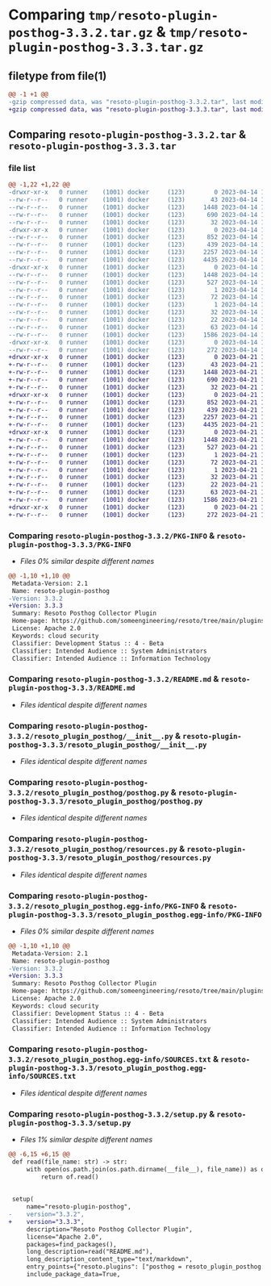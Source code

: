 # Comparing `tmp/resoto-plugin-posthog-3.3.2.tar.gz` & `tmp/resoto-plugin-posthog-3.3.3.tar.gz`

## filetype from file(1)

```diff
@@ -1 +1 @@
-gzip compressed data, was "resoto-plugin-posthog-3.3.2.tar", last modified: Fri Apr 14 16:13:54 2023, max compression
+gzip compressed data, was "resoto-plugin-posthog-3.3.3.tar", last modified: Fri Apr 21 14:36:30 2023, max compression
```

## Comparing `resoto-plugin-posthog-3.3.2.tar` & `resoto-plugin-posthog-3.3.3.tar`

### file list

```diff
@@ -1,22 +1,22 @@
-drwxr-xr-x   0 runner    (1001) docker     (123)        0 2023-04-14 16:13:54.026393 resoto-plugin-posthog-3.3.2/
--rw-r--r--   0 runner    (1001) docker     (123)       43 2023-04-14 16:12:14.000000 resoto-plugin-posthog-3.3.2/MANIFEST.in
--rw-r--r--   0 runner    (1001) docker     (123)     1448 2023-04-14 16:13:54.026393 resoto-plugin-posthog-3.3.2/PKG-INFO
--rw-r--r--   0 runner    (1001) docker     (123)      690 2023-04-14 16:12:14.000000 resoto-plugin-posthog-3.3.2/README.md
--rw-r--r--   0 runner    (1001) docker     (123)       32 2023-04-14 16:12:14.000000 resoto-plugin-posthog-3.3.2/requirements.txt
-drwxr-xr-x   0 runner    (1001) docker     (123)        0 2023-04-14 16:13:54.026393 resoto-plugin-posthog-3.3.2/resoto_plugin_posthog/
--rw-r--r--   0 runner    (1001) docker     (123)      852 2023-04-14 16:12:14.000000 resoto-plugin-posthog-3.3.2/resoto_plugin_posthog/__init__.py
--rw-r--r--   0 runner    (1001) docker     (123)      439 2023-04-14 16:12:14.000000 resoto-plugin-posthog-3.3.2/resoto_plugin_posthog/config.py
--rw-r--r--   0 runner    (1001) docker     (123)     2257 2023-04-14 16:12:14.000000 resoto-plugin-posthog-3.3.2/resoto_plugin_posthog/posthog.py
--rw-r--r--   0 runner    (1001) docker     (123)     4435 2023-04-14 16:12:14.000000 resoto-plugin-posthog-3.3.2/resoto_plugin_posthog/resources.py
-drwxr-xr-x   0 runner    (1001) docker     (123)        0 2023-04-14 16:13:54.026393 resoto-plugin-posthog-3.3.2/resoto_plugin_posthog.egg-info/
--rw-r--r--   0 runner    (1001) docker     (123)     1448 2023-04-14 16:13:54.000000 resoto-plugin-posthog-3.3.2/resoto_plugin_posthog.egg-info/PKG-INFO
--rw-r--r--   0 runner    (1001) docker     (123)      527 2023-04-14 16:13:54.000000 resoto-plugin-posthog-3.3.2/resoto_plugin_posthog.egg-info/SOURCES.txt
--rw-r--r--   0 runner    (1001) docker     (123)        1 2023-04-14 16:13:54.000000 resoto-plugin-posthog-3.3.2/resoto_plugin_posthog.egg-info/dependency_links.txt
--rw-r--r--   0 runner    (1001) docker     (123)       72 2023-04-14 16:13:54.000000 resoto-plugin-posthog-3.3.2/resoto_plugin_posthog.egg-info/entry_points.txt
--rw-r--r--   0 runner    (1001) docker     (123)        1 2023-04-14 16:13:54.000000 resoto-plugin-posthog-3.3.2/resoto_plugin_posthog.egg-info/not-zip-safe
--rw-r--r--   0 runner    (1001) docker     (123)       32 2023-04-14 16:13:54.000000 resoto-plugin-posthog-3.3.2/resoto_plugin_posthog.egg-info/requires.txt
--rw-r--r--   0 runner    (1001) docker     (123)       22 2023-04-14 16:13:54.000000 resoto-plugin-posthog-3.3.2/resoto_plugin_posthog.egg-info/top_level.txt
--rw-r--r--   0 runner    (1001) docker     (123)       63 2023-04-14 16:13:54.030393 resoto-plugin-posthog-3.3.2/setup.cfg
--rw-r--r--   0 runner    (1001) docker     (123)     1586 2023-04-14 16:12:14.000000 resoto-plugin-posthog-3.3.2/setup.py
-drwxr-xr-x   0 runner    (1001) docker     (123)        0 2023-04-14 16:13:54.026393 resoto-plugin-posthog-3.3.2/test/
--rw-r--r--   0 runner    (1001) docker     (123)      272 2023-04-14 16:12:14.000000 resoto-plugin-posthog-3.3.2/test/test_config.py
+drwxr-xr-x   0 runner    (1001) docker     (123)        0 2023-04-21 14:36:30.929604 resoto-plugin-posthog-3.3.3/
+-rw-r--r--   0 runner    (1001) docker     (123)       43 2023-04-21 14:34:33.000000 resoto-plugin-posthog-3.3.3/MANIFEST.in
+-rw-r--r--   0 runner    (1001) docker     (123)     1448 2023-04-21 14:36:30.929604 resoto-plugin-posthog-3.3.3/PKG-INFO
+-rw-r--r--   0 runner    (1001) docker     (123)      690 2023-04-21 14:34:33.000000 resoto-plugin-posthog-3.3.3/README.md
+-rw-r--r--   0 runner    (1001) docker     (123)       32 2023-04-21 14:34:33.000000 resoto-plugin-posthog-3.3.3/requirements.txt
+drwxr-xr-x   0 runner    (1001) docker     (123)        0 2023-04-21 14:36:30.929604 resoto-plugin-posthog-3.3.3/resoto_plugin_posthog/
+-rw-r--r--   0 runner    (1001) docker     (123)      852 2023-04-21 14:34:33.000000 resoto-plugin-posthog-3.3.3/resoto_plugin_posthog/__init__.py
+-rw-r--r--   0 runner    (1001) docker     (123)      439 2023-04-21 14:34:33.000000 resoto-plugin-posthog-3.3.3/resoto_plugin_posthog/config.py
+-rw-r--r--   0 runner    (1001) docker     (123)     2257 2023-04-21 14:34:33.000000 resoto-plugin-posthog-3.3.3/resoto_plugin_posthog/posthog.py
+-rw-r--r--   0 runner    (1001) docker     (123)     4435 2023-04-21 14:34:33.000000 resoto-plugin-posthog-3.3.3/resoto_plugin_posthog/resources.py
+drwxr-xr-x   0 runner    (1001) docker     (123)        0 2023-04-21 14:36:30.929604 resoto-plugin-posthog-3.3.3/resoto_plugin_posthog.egg-info/
+-rw-r--r--   0 runner    (1001) docker     (123)     1448 2023-04-21 14:36:30.000000 resoto-plugin-posthog-3.3.3/resoto_plugin_posthog.egg-info/PKG-INFO
+-rw-r--r--   0 runner    (1001) docker     (123)      527 2023-04-21 14:36:30.000000 resoto-plugin-posthog-3.3.3/resoto_plugin_posthog.egg-info/SOURCES.txt
+-rw-r--r--   0 runner    (1001) docker     (123)        1 2023-04-21 14:36:30.000000 resoto-plugin-posthog-3.3.3/resoto_plugin_posthog.egg-info/dependency_links.txt
+-rw-r--r--   0 runner    (1001) docker     (123)       72 2023-04-21 14:36:30.000000 resoto-plugin-posthog-3.3.3/resoto_plugin_posthog.egg-info/entry_points.txt
+-rw-r--r--   0 runner    (1001) docker     (123)        1 2023-04-21 14:36:30.000000 resoto-plugin-posthog-3.3.3/resoto_plugin_posthog.egg-info/not-zip-safe
+-rw-r--r--   0 runner    (1001) docker     (123)       32 2023-04-21 14:36:30.000000 resoto-plugin-posthog-3.3.3/resoto_plugin_posthog.egg-info/requires.txt
+-rw-r--r--   0 runner    (1001) docker     (123)       22 2023-04-21 14:36:30.000000 resoto-plugin-posthog-3.3.3/resoto_plugin_posthog.egg-info/top_level.txt
+-rw-r--r--   0 runner    (1001) docker     (123)       63 2023-04-21 14:36:30.929604 resoto-plugin-posthog-3.3.3/setup.cfg
+-rw-r--r--   0 runner    (1001) docker     (123)     1586 2023-04-21 14:34:33.000000 resoto-plugin-posthog-3.3.3/setup.py
+drwxr-xr-x   0 runner    (1001) docker     (123)        0 2023-04-21 14:36:30.929604 resoto-plugin-posthog-3.3.3/test/
+-rw-r--r--   0 runner    (1001) docker     (123)      272 2023-04-21 14:34:33.000000 resoto-plugin-posthog-3.3.3/test/test_config.py
```

### Comparing `resoto-plugin-posthog-3.3.2/PKG-INFO` & `resoto-plugin-posthog-3.3.3/PKG-INFO`

 * *Files 0% similar despite different names*

```diff
@@ -1,10 +1,10 @@
 Metadata-Version: 2.1
 Name: resoto-plugin-posthog
-Version: 3.3.2
+Version: 3.3.3
 Summary: Resoto Posthog Collector Plugin
 Home-page: https://github.com/someengineering/resoto/tree/main/plugins/posthog
 License: Apache 2.0
 Keywords: cloud security
 Classifier: Development Status :: 4 - Beta
 Classifier: Intended Audience :: System Administrators
 Classifier: Intended Audience :: Information Technology
```

### Comparing `resoto-plugin-posthog-3.3.2/README.md` & `resoto-plugin-posthog-3.3.3/README.md`

 * *Files identical despite different names*

### Comparing `resoto-plugin-posthog-3.3.2/resoto_plugin_posthog/__init__.py` & `resoto-plugin-posthog-3.3.3/resoto_plugin_posthog/__init__.py`

 * *Files identical despite different names*

### Comparing `resoto-plugin-posthog-3.3.2/resoto_plugin_posthog/posthog.py` & `resoto-plugin-posthog-3.3.3/resoto_plugin_posthog/posthog.py`

 * *Files identical despite different names*

### Comparing `resoto-plugin-posthog-3.3.2/resoto_plugin_posthog/resources.py` & `resoto-plugin-posthog-3.3.3/resoto_plugin_posthog/resources.py`

 * *Files identical despite different names*

### Comparing `resoto-plugin-posthog-3.3.2/resoto_plugin_posthog.egg-info/PKG-INFO` & `resoto-plugin-posthog-3.3.3/resoto_plugin_posthog.egg-info/PKG-INFO`

 * *Files 0% similar despite different names*

```diff
@@ -1,10 +1,10 @@
 Metadata-Version: 2.1
 Name: resoto-plugin-posthog
-Version: 3.3.2
+Version: 3.3.3
 Summary: Resoto Posthog Collector Plugin
 Home-page: https://github.com/someengineering/resoto/tree/main/plugins/posthog
 License: Apache 2.0
 Keywords: cloud security
 Classifier: Development Status :: 4 - Beta
 Classifier: Intended Audience :: System Administrators
 Classifier: Intended Audience :: Information Technology
```

### Comparing `resoto-plugin-posthog-3.3.2/resoto_plugin_posthog.egg-info/SOURCES.txt` & `resoto-plugin-posthog-3.3.3/resoto_plugin_posthog.egg-info/SOURCES.txt`

 * *Files identical despite different names*

### Comparing `resoto-plugin-posthog-3.3.2/setup.py` & `resoto-plugin-posthog-3.3.3/setup.py`

 * *Files 1% similar despite different names*

```diff
@@ -6,15 +6,15 @@
 def read(file_name: str) -> str:
     with open(os.path.join(os.path.dirname(__file__), file_name)) as of:
         return of.read()
 
 
 setup(
     name="resoto-plugin-posthog",
-    version="3.3.2",
+    version="3.3.3",
     description="Resoto Posthog Collector Plugin",
     license="Apache 2.0",
     packages=find_packages(),
     long_description=read("README.md"),
     long_description_content_type="text/markdown",
     entry_points={"resoto.plugins": ["posthog = resoto_plugin_posthog:PosthogCollectorPlugin"]},
     include_package_data=True,
```

